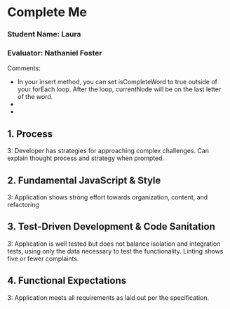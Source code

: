 # Complete Me
### Student Name: Laura
### Evaluator: Nathaniel Foster

Comments:
* In your insert method, you can set isCompleteWord to true outside of your forEach loop. After the loop, currentNode will be on the last letter of the word.
*
*

## 1. Process

3: Developer has strategies for approaching complex challenges. Can explain thought process and strategy when prompted.

## 2. Fundamental JavaScript & Style

3: Application shows strong effort towards organization, content, and refactoring

## 3. Test-Driven Development & Code Sanitation

3: Application is well tested but does not balance isolation and integration tests, using only the data necessary to test the functionality. Linting shows five or fewer complaints.

## 4. Functional Expectations

3: Application meets all requirements as laid out per the specification.
